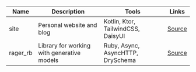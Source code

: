 | Name | Description | Tools | Links |
|------|-------------|------------|-------|
| site | Personal website and blog | Kotlin, Ktor, TailwindCSS, DaisyUI | [Source](https://github.com/mvkvc/site) |
| rager_rb | Library for working with generative models | Ruby, Async, AsyncHTTP, DrySchema | [Source](https://github.com/mvkvc/rager_rb) |


